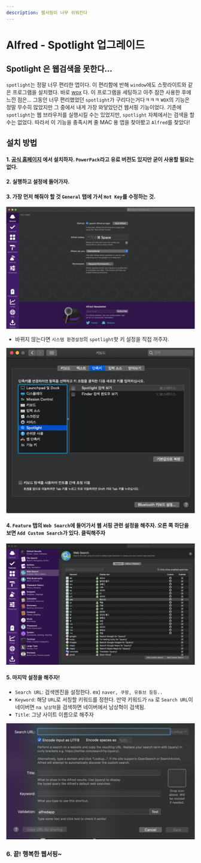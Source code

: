 ```yaml
---
description: 웹서핑이 너무 쉬워진다
---
```


# Alfred - Spotlight 업그레이드

## Spotlight 은 웹검색을 못한다...

`spotlight`는 정말 너무 편리한 앱이다. 이 편리함에 반해 `window`에도 스팟라이트와 같은 프로그램을 설치했다. 바로 [wox](http://www.wox.one/) 다. 이 프로그램을 세팅하고 아주 잠깐 사용한 후에 느낀 점은... 그동안 너무 편리했었던 `spotlight`가 구리다는거다ㅋㅋㅋ `WOX`의 기능은 정말 무수히 많았지만 그 중에서 내게 가장 와닿았던건 웹서핑 기능이었다. 기존에 `spotlight`는 웹 브라우저를 실행시킬 수는 있었지만, `spotlight` 자체에서는 검색을 할 수는 없었다. 따라서 이 기능을 충족시켜 줄 MAC 용 앱을 찾아봤고 `Alfred`를 찾았다!

## 설치 방법

#### 1. [공식 홈페이지](https://www.alfredapp.com/) 에서 설치하자. `PowerPack`라고 유료 버전도 있지만 굳이 사용할 필요는 없다.

#### 2. 실행하고 설정에 들어가자.

#### 3. 가장 먼저 해줘야 할 것 `General` 탭에 가서 `Hot Key`를 수정하는 것.

![&#xD56B;&#xD0A4;&#xB97C; Command + Space&#xB85C; &#xC124;&#xC815;&#xD574;&#xC8FC;&#xC790;](../../.gitbook/assets/alfred1.png)

* 바뀌지 않는다면 `시스템 환경설정`의 `spotlight`핫 키 설정을 직접 꺼주자.

![&#xC2A4;&#xD3FF;&#xB77C;&#xC774;&#xD2B8; &#xC548;&#xB155;..](../../.gitbook/assets/alfred2.png)

#### 4.  `Feature` 탭의 `Web Search`에 들어가서 웹 서핑 관련 설정을 해주자. 오른 쪽 하단을 보면 `Add Custom Search`가 있다. 클릭해주자

![&#xC544;&#xC9C1; &#xB9CE;&#xC774; &#xC124;&#xC815;&#xD558;&#xC9C0;&#xB294; &#xC54A;&#xC558;&#xB2E4;](../../.gitbook/assets/alfred3.png)

#### 5. 마지막 설정을 해주자!

* `Search URL`: 검색엔진을 설정한다. ex\) `naver, 쿠팡, 유튜브 등등..`
* `Keyword`: 해당 `URL`로 서칭할 키워드를 정한다. 만약 키워드가 `na` 로 `Search URL`이 네이버면 `na 남상혁`을 검색하면 네이버에서 남상혁이 검색됨.
* `Title`: 그냥 사이트 이름으로 해주자

![4](../../.gitbook/assets/alfred4.png)

### 6. 끝! 행복한 웹서핑~


